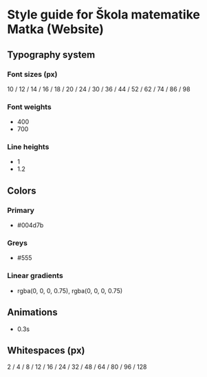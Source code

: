 # Style guide for Škola matematike Matka (Website)

## Typography system

### Font sizes (px)

10 / 12 / 14 / 16 / 18 / 20 / 24 / 30 / 36 / 44 / 52 / 62 / 74 / 86 / 98

### Font weights

- 400
- 700

### Line heights

- 1
- 1.2

## Colors

### Primary

- #004d7b

### Greys

- #555

### Linear gradients

- rgba(0, 0, 0, 0.75), rgba(0, 0, 0, 0.75)

## Animations

- 0.3s

## Whitespaces (px)

2 / 4 / 8 / 12 / 16 / 24 / 32 / 48 / 64 / 80 / 96 / 128

